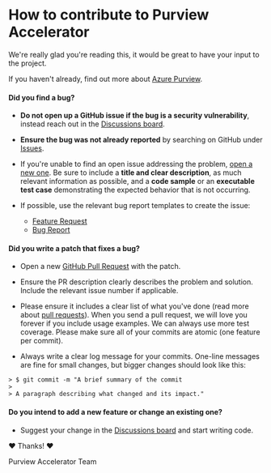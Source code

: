 # How to contribute to Purview Accelerator

We're really glad you're reading this, it would be great to have your input to the project.

If you haven't already, find out more about [Azure Purview](https://docs.microsoft.com/en-us/azure/purview/overview).

#### **Did you find a bug?**

* **Do not open up a GitHub issue if the bug is a security vulnerability**, instead reach out in the [Discussions board](https://github.com/JWStarkie/PurviewAccelerator/discussions).

* **Ensure the bug was not already reported** by searching on GitHub under [Issues](https://github.com/JWStarkie/PurviewAccelerator/issues).

* If you're unable to find an open issue addressing the problem, [open a new one](https://github.com/JWStarkie/PurviewAccelerator/issues/new). Be sure to include a **title and clear description**, as much relevant information as possible, and a **code sample** or an **executable test case** demonstrating the expected behavior that is not occurring.

* If possible, use the relevant bug report templates to create the issue:
  * [Feature Request](https://github.com/JWStarkie/PurviewAccelerator/blob/main/.github/ISSUE_TEMPLATE/feature_request.md)
  * [Bug Report](https://github.com/JWStarkie/PurviewAccelerator/blob/main/.github/ISSUE_TEMPLATE/bug_report.md)

#### **Did you write a patch that fixes a bug?**

* Open a new [GitHub Pull Request](https://github.com/JWStarkie/PurviewAccelerator/pulls) with the patch.

* Ensure the PR description clearly describes the problem and solution. Include the relevant issue number if applicable.

* Please ensure it includes a clear list of what you've done (read more about [pull requests](http://help.github.com/pull-requests/)). When you send a pull request, we will love you forever if you include usage examples. We can always use more test coverage. Please make sure all of your commits are atomic (one feature per commit).

* Always write a clear log message for your commits. One-line messages are fine for small changes, but bigger changes should look like this:

``` 
> $ git commit -m "A brief summary of the commit
>
> A paragraph describing what changed and its impact."
```

#### **Do you intend to add a new feature or change an existing one?**

* Suggest your change in the [Discussions board](https://github.com/JWStarkie/PurviewAccelerator/discussions) and start writing code.

:heart: Thanks! :heart:

Purview Accelerator Team
